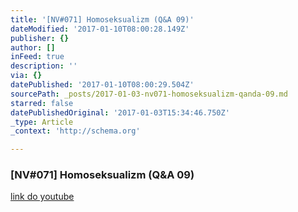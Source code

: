 ```yaml
---
title: '[NV#071] Homoseksualizm (Q&A 09)'
dateModified: '2017-01-10T08:00:28.149Z'
publisher: {}
author: []
inFeed: true
description: ''
via: {}
datePublished: '2017-01-10T08:00:29.504Z'
sourcePath: _posts/2017-01-03-nv071-homoseksualizm-qanda-09.md
starred: false
datePublishedOriginal: '2017-01-03T15:34:46.750Z'
_type: Article
_context: 'http://schema.org'

---
```

### \[NV\#071\] Homoseksualizm (Q&A 09)
[link do youtube][0]

[0]: https://www.youtube.com/watch?v=bEdvItaf3zM&t=2s